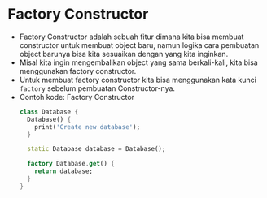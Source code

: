 # Factory Constructor
* Factory Constructor adalah sebuah fitur dimana kita bisa membuat constructor untuk membuat object baru, namun logika cara pembuatan object barunya bisa kita sesuaikan dengan yang kita inginkan.
* Misal kita ingin mengembalikan object yang sama berkali-kali, kita bisa menggunakan factory constructor.
* Untuk membuat factory constructor kita bisa menggunakan kata kunci ``` factory ``` sebelum pembuatan Constructor-nya.
* Contoh kode: Factory Constructor
  ```dart
  class Database {
    Database() {
      print('Create new database');
    }

    static Database database = Database();

    factory Database.get() {
      return database;
    }
  }
  ```